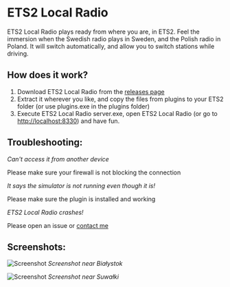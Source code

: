 # ETS2 Local Radio #

ETS2 Local Radio plays ready from where you are, in ETS2. Feel the immersion when the Swedish radio plays in Sweden,
and the Polish radio in Poland. It will switch automatically, and allow you to switch stations while driving.

## How does it work? ##

1. Download ETS2 Local Radio from the [releases page](https://github.com/Koenvh1/ets2-local-radio/releases)
2. Extract it wherever you like, and copy the files from plugins to your ETS2 folder (or use plugins.exe in the plugins folder)
3. Execute ETS2 Local Radio server.exe, open ETS2 Local Radio (or go to [http://localhost:8330](http://localhost:8330)) and have fun.

## Troubleshooting: ##
_Can't access it from another device_

Please make sure your firewall is not blocking the connection

_It says the simulator is not running even though it is!_

Please make sure the plugin is installed and working

_ETS2 Local Radio crashes!_

Please open an issue or [contact me](http://koenvh.nl/contact)

## Screenshots: ##
![Screenshot](http://i.imgur.com/1FOLMj5.png)
_Screenshot near Białystok_

![Screenshot](http://i.imgur.com/KiFPfeP.png)
_Screenshot near Suwałki_